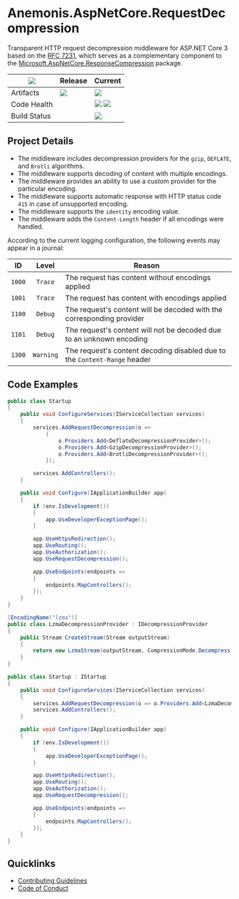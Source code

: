 # Anemonis.AspNetCore.RequestDecompression

Transparent HTTP request decompression middleware for ASP.NET Core 3 based on the [RFC 7231](https://tools.ietf.org/html/rfc7231#section-3.1.2.2), which serves as a complementary component to the [Microsoft.AspNetCore.ResponseCompression](https://www.nuget.org/packages/Microsoft.AspNetCore.ResponseCompression/) package.

| [![](https://img.shields.io/gitter/room/nwjs/nw.js.svg?style=flat-square)](https://gitter.im/anemonis/aspnetcore-request-decompression) | Release | Current |
|---|---|---|
| Artifacts | [![](https://img.shields.io/nuget/vpre/Anemonis.AspNetCore.RequestDecompression.svg?style=flat-square)](https://www.nuget.org/packages/Anemonis.AspNetCore.RequestDecompression) | [![](https://img.shields.io/myget/alexanderkozlenko/vpre/Anemonis.AspNetCore.RequestDecompression.svg?label=myget&style=flat-square)](https://www.myget.org/feed/alexanderkozlenko/package/nuget/Anemonis.AspNetCore.RequestDecompression) |
| Code Health | | [![](https://img.shields.io/sonar/coverage/aspnetcore-request-decompression?format=long&server=https%3A%2F%2Fsonarcloud.io&style=flat-square)](https://sonarcloud.io/component_measures?id=aspnetcore-request-decompression&metric=coverage&view=list) [![](https://img.shields.io/sonar/violations/aspnetcore-request-decompression?format=long&server=https%3A%2F%2Fsonarcloud.io&style=flat-square)](https://sonarcloud.io/project/issues?id=aspnetcore-request-decompression&resolved=false) |
| Build Status | | [![](https://img.shields.io/azure-devops/build/alexanderkozlenko/github-pipelines/5?label=master&style=flat-square)](https://dev.azure.com/alexanderkozlenko/github-pipelines/_build?definitionId=5&_a=summary) |

## Project Details

- The middleware includes decompression providers for the `gzip`, `DEFLATE`, and `Brotli` algorithms.
- The middleware supports decoding of content with multiple encodings.
- The middleware provides an ability to use a custom provider for the particular encoding.
- The middleware supports automatic response with HTTP status code `415` in case of unsupported encoding.
- The middleware supports the `identity` encoding value.
- The middleware adds the `Content-Length` header if all encodings were handled.

According to the current logging configuration, the following events may appear in a journal:

| ID | Level | Reason |
| :---: | :---: | --- |
| `1000` | `Trace` | The request has content without encodings applied |
| `1001` | `Trace` | The request has content with encodings applied |
| `1100` | `Debug` | The request's content will be decoded with the corresponding provider |
| `1101` | `Debug` | The request's content will not be decoded due to an unknown encoding |
| `1300` | `Warning` | The request's content decoding disabled due to the `Content-Range` header |

## Code Examples

```cs
public class Startup
{
    public void ConfigureServices(IServiceCollection services)
    {
        services.AddRequestDecompression(o =>
            {
                o.Providers.Add<DeflateDecompressionProvider>();
                o.Providers.Add<GzipDecompressionProvider>();
                o.Providers.Add<BrotliDecompressionProvider>();
            });

        services.AddControllers();
    }

    public void Configure(IApplicationBuilder app)
    {
        if (env.IsDevelopment())
        {
            app.UseDeveloperExceptionPage();
        }

        app.UseHttpsRedirection();
        app.UseRouting();
        app.UseAuthorization();
        app.UseRequestDecompression();

        app.UseEndpoints(endpoints =>
        {
            endpoints.MapControllers();
        });
    }
}
```
```cs
[EncodingName("lzma")]
public class LzmaDecompressionProvider : IDecompressionProvider
{
    public Stream CreateStream(Stream outputStream)
    {
        return new LzmaStream(outputStream, CompressionMode.Decompress);
    }
}

public class Startup : IStartup
{
    public void ConfigureServices(IServiceCollection services)
    {
        services.AddRequestDecompression(o => o.Providers.Add<LzmaDecompressionProvider>());
        services.AddControllers();
    }

    public void Configure(IApplicationBuilder app)
    {
        if (env.IsDevelopment())
        {
            app.UseDeveloperExceptionPage();
        }

        app.UseHttpsRedirection();
        app.UseRouting();
        app.UseAuthorization();
        app.UseRequestDecompression();

        app.UseEndpoints(endpoints =>
        {
            endpoints.MapControllers();
        });
    }
}
```

## Quicklinks

- [Contributing Guidelines](./CONTRIBUTING.md)
- [Code of Conduct](./CODE_OF_CONDUCT.md)
